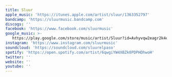 ```yaml
---
title: Sluur
apple_music: 'https://itunes.apple.com/artist/sluur/1363352797'
bandcamp: 'https://sluurmusic.bandcamp.com'
discogs: ''
facebook: 'https://www.facebook.com/sluurmusic'
google_music: >-
   https://play.google.com/store/music/artist/Sluur?id=Avhyvqw2eagr2k4ehlkmbri73la
instagram: 'https://www.instagram.com/sluurmusic'
soundcloud: 'https://soundcloud.com/sluurelpaso'
spotify: 'https://open.spotify.com/artist/6qwgiYW4XBZk0PDPHDhwoH'
twitter: ''
website: ''
youtube: ''
---
```

